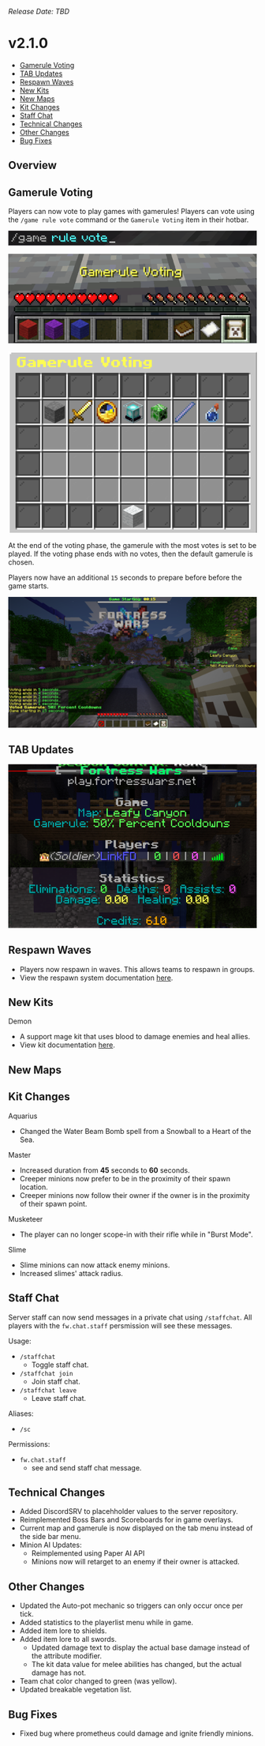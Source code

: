 _Release Date: TBD_

# v2.1.0

- [Gamerule Voting](#gamerule-voting)
- [TAB Updates](#tab-updates)
- [Respawn Waves](#respawn-waves)
- [New Kits](#new-kits)
- [New Maps](#new-maps)
- [Kit Changes](#kit-changes)
- [Staff Chat](#staff-chat)
- [Technical Changes](#technical-changes)
- [Other Changes](#other-changes)
- [Bug Fixes](#bug-fixes)

## Overview

## Gamerule Voting

Players can now vote to play games with gamerules! Players can vote using the `/game rule vote` command or the `Gamerule Voting` item in their hotbar.

![Gamerule Voting Command](../assets/changelogs/v2.1.0/Gamerule%20Voting%20Command.png "Gamerule Voting Command")

![Gamerule Voing Item](../assets/changelogs/v2.1.0/Gamerule%20Voing%20Item.png "Gamerule Voing Item")

![Gamerule Voing GUI](../assets/changelogs/v2.1.0/Gamerule%20Voing%20GUI.png "Gamerule Voing GUI")

At the end of the voting phase, the gamerule with the most votes is set to be played. If the voting phase ends with no votes, then the default gamerule is chosen.

Players now have an additional `15` seconds to prepare before before the game starts.

![Before Game Start](../assets/changelogs/v2.1.0/Before%20Game%20Start.png "Before Game Start")

## TAB Updates

![TAB Updates](../assets/changelogs/v2.1.0/Tab%20Updates.png "TAB Updates")

## Respawn Waves

- Players now respawn in waves. This allows teams to respawn in groups.
- View the respawn system documentation [here](/technical_documentation/RespawnSystem).

## New Kits

Demon

- A support mage kit that uses blood to damage enemies and heal allies.
- View kit documentation [here](/kits/Demon).

## New Maps

## Kit Changes

Aquarius

- Changed the Water Beam Bomb spell from a Snowball to a Heart of the Sea.

Master

- Increased duration from **45** seconds to **60** seconds.
- Creeper minions now prefer to be in the proximity of their spawn location.
- Creeper minions now follow their owner if the owner is in the proximity of their spawn point.

Musketeer

- The player can no longer scope-in with their rifle while in "Burst Mode".

Slime

- Slime minions can now attack enemy minions.
- Increased slimes' attack radius.

## Staff Chat

Server staff can now send messages in a private chat using `/staffchat`. All players with the `fw.chat.staff` persmission will see these messages.

Usage:

- `/staffchat`
  - Toggle staff chat.
- `/staffchat join`
  - Join staff chat.
- `/staffchat leave`
  - Leave staff chat.

Aliases:

- `/sc`

Permissions:

- `fw.chat.staff`
  - see and send staff chat message.

## Technical Changes

- Added DiscordSRV to placehholder values to the server repository.
- Reimplemented Boss Bars and Scoreboards for in game overlays.
- Current map and gamerule is now displayed on the tab menu instead of the side bar menu.
- Minion AI Updates:
  - Reimplemented using Paper AI API
  - Minions now will retarget to an enemy if their owner is attacked.

## Other Changes

- Updated the Auto-pot mechanic so triggers can only occur once per tick.
- Added statistics to the playerlist menu while in game.
- Added item lore to shields.
- Added item lore to all swords.
  - Updated damage text to display the actual base damage instead of the attribute modifier.
  - The kit data value for melee abilities has changed, but the actual damage has not.
- Team chat color changed to green (was yellow).
- Updated breakable vegetation list.

## Bug Fixes

- Fixed bug where prometheus could damage and ignite friendly minions.
